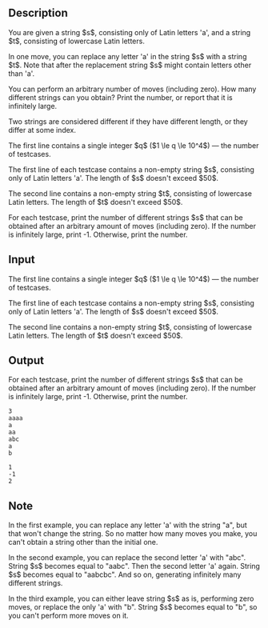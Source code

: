 ## Description

<div><p>You are given a string $s$, consisting only of Latin letters 'a', and a string $t$, consisting of lowercase Latin letters.</p><p>In one move, you can replace any letter 'a' in the string $s$ with a string $t$. Note that after the replacement string $s$ might contain letters other than 'a'.</p><p>You can perform an arbitrary number of moves (including zero). How many different strings can you obtain? Print the number, or report that it is infinitely large.</p><p>Two strings are considered different if they have different length, or they differ at some index.</p></div><div class="input-specification"><p>The first line contains a single integer $q$ ($1 \le q \le 10^4$)&nbsp;— the number of testcases.</p><p>The first line of each testcase contains a non-empty string $s$, consisting only of Latin letters 'a'. The length of $s$ doesn't exceed $50$.</p><p>The second line contains a non-empty string $t$, consisting of lowercase Latin letters. The length of $t$ doesn't exceed $50$.</p></div><div class="output-specification"><p>For each testcase, print the number of different strings $s$ that can be obtained after an arbitrary amount of moves (including zero). If the number is infinitely large, print <span class="tex-font-style-tt">-1</span>. Otherwise, print the number.</p></div>

## Input

<p>The first line contains a single integer $q$ ($1 \le q \le 10^4$)&nbsp;— the number of testcases.</p><p>The first line of each testcase contains a non-empty string $s$, consisting only of Latin letters 'a'. The length of $s$ doesn't exceed $50$.</p><p>The second line contains a non-empty string $t$, consisting of lowercase Latin letters. The length of $t$ doesn't exceed $50$.</p>

## Output

<p>For each testcase, print the number of different strings $s$ that can be obtained after an arbitrary amount of moves (including zero). If the number is infinitely large, print <span class="tex-font-style-tt">-1</span>. Otherwise, print the number.</p>





```input1|2,3,6,7
3
aaaa
a
aa
abc
a
b
```




```output1
1
-1
2
```



## Note

<p>In the first example, you can replace any letter 'a' with the string "a", but that won't change the string. So no matter how many moves you make, you can't obtain a string other than the initial one.</p><p>In the second example, you can replace the second letter 'a' with "abc". String $s$ becomes equal to "aabc". Then the second letter 'a' again. String $s$ becomes equal to "aabcbc". And so on, generating infinitely many different strings.</p><p>In the third example, you can either leave string $s$ as is, performing zero moves, or replace the only 'a' with "b". String $s$ becomes equal to "b", so you can't perform more moves on it.</p>
